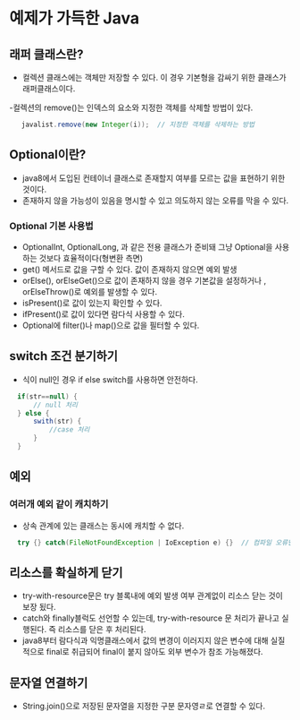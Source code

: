 # 예제가 가득한 Java
## 래퍼 클래스란?
  - 컬렉션 클래스에는 객체만 저장할 수 있다. 이 경우 기본형을 감싸기 위한 클래스가 래퍼클래스이다. 

  -컬렉션의 remove()는 인덱스의 요소와 지정한 객체를 삭제할 방법이 있다.

 ```java
    javalist.remove(new Integer(i));  // 지정한 객체를 삭제하는 방법
 ```
## Optional이란?
  - java8에서 도입된 컨테이너 클래스로 존재할지 여부를 모르는 값을 표현하기 위한 것이다.
  - 존재하지 않을 가능성이 있음을 명시할 수 있고 의도하지 않는 오류를 막을 수 있다. 
### Optional 기본 사용법
  - OptionalInt, OptionalLong, 과 같은 전용 클래스가 준비돼 그냥 Optional을 사용하는 것보다 효율적이다(형변환 측면)
  - get() 메서드로 값을 구할 수 있다. 값이 존재하지 않으면 예외 발생
  - orElse(), orElseGet()으로 값이 존재하지 않을 경우 기본값을 설정하거나 , orElseThrow()로 예외를 발생할 수 있다. 
  - isPresent()로 값이 있는지 확인할 수 있다. 
  - ifPresent()로 값이 있다면 람다식 사용할 수 있다. 
  - Optional에 filter()나 map()으로 값을 필터할 수 있다. 
## switch 조건 분기하기
  - 식이 null인 경우 if else switch를 사용하면 안전하다.
  ```java
    if(str==null) {
        // null 처리
    } else {
        swith(str) {
            //case 처리
        }
    }
  ```
## 예외
### 여러개 예외 같이 캐치하기
  - 상속 관계에 있는 클래스는 동시에 캐치할 수 없다.
  ```java
    try {} catch(FileNotFoundException | IoException e) {}  // 컴파일 오류난다.
  ```
## 리소스를 확실하게 닫기
  - try-with-resource문은 try 블록내에 예외 발생 여부 관계없이 리소스 닫는 것이 보장 됬다. 
  - catch와 finally블럭도 선언할 수 있는데, try-with-resource 문 처리가 끝나고 실행된다. 즉 리소스를 닫은 후 처리된다. 
  - java8부터 람다식과 익명클래스에서 값의 변경이 이러지지 않은 변수에 대해 실질적으로 final로 취급되어 final이 붙지 않아도 외부 변수가 참조 가능해졌다.
## 문자열 연결하기
  - String.join()으로 저장된 문자열을 지정한 구분 문자영ㄹ로 연결할 수 있다. 




